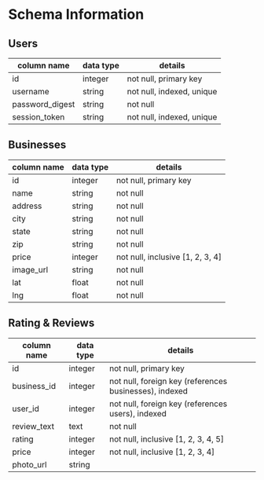 # Schema Information

## Users
column name     | data type | details
----------------|-----------|-----------------------
id              | integer   | not null, primary key
username        | string    | not null, indexed, unique
password_digest | string    | not null
session_token   | string    | not null, indexed, unique

## Businesses
column name    | data type | details
---------------|-----------|-----------------------
id             | integer   | not null, primary key
name           | string    | not null
address        | string    | not null
city           | string    | not null
state          | string    | not null
zip            | string    | not null
price          | integer   | not null, inclusive [1, 2, 3, 4]
image_url      | string    | not null
lat            | float     | not null
lng            | float     | not null

## Rating & Reviews
column name | data type | details
------------|-----------|-----------------------
id          | integer   | not null, primary key
business_id | integer   | not null, foreign key (references businesses), indexed
user_id     | integer   | not null, foreign key (references users), indexed
review_text | text      | not null
rating      | integer   | not null, inclusive [1, 2, 3, 4, 5]
price       | integer   | not null, inclusive [1, 2, 3, 4]
photo_url   | string    |  
